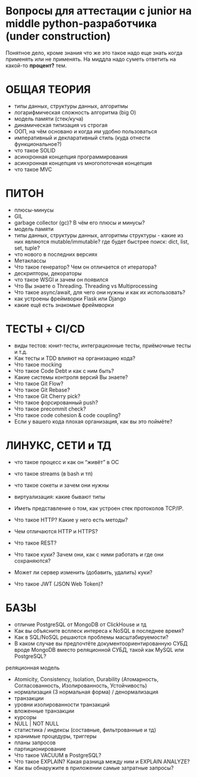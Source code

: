 # Вопросы для аттестации с junior на middle python-разработчика (under construction)


Понятное дело, кроме знания что же это такое надо еще знать когда применять или не применять.
На миддла надо суметь ответить на какой-то __процент?__ тем.


ОБЩАЯ ТЕОРИЯ
===============================
- типы данных, структуры данных, алгоритмы
- логарифмическая сложность алгоритма (big O)
- модель памяти (стек/куча)
- динамическая типизация vs строгая
- ООП, на чём основано и когда им удобно пользоваться
- императивный и декларативный стиль (куда отнести функциональное?)
- что такое SOLID
- асинхронная концепция программирования
- асинхронная концепция vs многопоточная концепция
- что такое MVC


ПИТОН
===============================
- плюсы-минусы
- GIL
- garbage collector (gc)? В чём его плюсы и минусы?
- модель памяти
- типы данных, структуры данных, алгоритмы
структуры - какие из них являются mutable/immutable? где будет быстрее поиск: dict, list, set, tuple?
- что нового в последних версиях
- Метаклассы
- Что такое генератор? Чем он отличается от итератора?
- дескрипторы, декораторы
- что такое WSGI и зачем он появился
- Что Вы знаете о Threading. Threading vs Multiprocessing
- Что такое async/await, для чего они нужны и как их использовать?
- как устроены фреймворки Flask или Django
- какие ещё есть знакомые фреймворки


ТЕСТЫ + CI/CD
===============================
- виды тестов: юнит-тесты, интеграционные тесты, приёмочные тесты и т.д.
- Как тесты и TDD влияют на организацию кода?
- Что такое mocking
- Что такое Code Debt и как с ним быть?
- Какие системы контроля версий Вы знаете?
- Что такое Git Flow?
- Что такое Git Rebase?
- Что такое Git Cherry pick?
- Что такое форсированный push?
- Что такое precommit check?
- Что такое code cohesion & code coupling?
- Если у вашего кода плохая организация, как вы это поймёте?


ЛИНУКС, СЕТИ и ТД
===============================
- что такое процесс и как он “живёт” в ОС
- что такое streams (в bash и тп)
- что такое сокеты и зачем они нужны
- виртуализация: какие бывают типы

- Иметь представление о том, как устроен стек протоколов TCP/IP.
- Что такое HTTP? Какие у него есть методы?
- Чем отличаются HTTP и HTTPS?
- Что такое REST?
- Что такое куки? Зачем они, как с ними работать и где они сохраняются?
- Может ли сервер изменить (добавить, удалить) куки?
- Что такое JWT (JSON Web Token)?



БАЗЫ
===============================
- отличие PostgreSQL от MongoDB от ClickHouse и тд
- Как вы объясните всплеск интереса к NoSQL в последнее время?
- Как в SQL/NoSQL решаются проблемы масштабируемости?
- В каком случае вы предпочтёте документоориентированную СУБД вроде MongoDB вместо реляционной СУБД, такой как MySQL или PostgreSQL?

реляционная модель
- Atomicity, Consistency, Isolation, Durability (Атомарность, Согласованность, Изолированность, Устойчивость)
- нормализация (3 нормальная форма) / денормализация
- транзакции
- уровни изолированности транзакций
- вложенные транзакции
- курсоры
- NULL | NOT NULL
- статистика / индексы (составные, фильтрованные и тд) 
- хранимые процедуры, триггеры
- планы запросов
- партиционирование
- Что такое VACUUM в PostgreSQL?
- Что такое EXPLAIN? Какая разница между ним и EXPLAIN ANALYZE?
- Как вы обнаружите в приложении самые затратные запросы?

